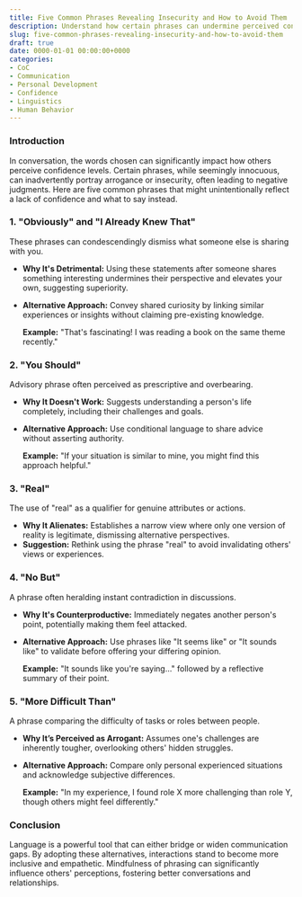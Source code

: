 ```yaml
---
title: Five Common Phrases Revealing Insecurity and How to Avoid Them
description: Understand how certain phrases can undermine perceived confidence and learn their positive alternatives.
slug: five-common-phrases-revealing-insecurity-and-how-to-avoid-them
draft: true
date: 0000-01-01 00:00:00+0000
categories:
- CoC
- Communication
- Personal Development
- Confidence
- Linguistics
- Human Behavior
---
```


### Introduction

In conversation, the words chosen can significantly impact how others perceive confidence levels. Certain phrases, while seemingly innocuous, can inadvertently portray arrogance or insecurity, often leading to negative judgments. Here are five common phrases that might unintentionally reflect a lack of confidence and what to say instead.

### 1. "Obviously" and "I Already Knew That"

These phrases can condescendingly dismiss what someone else is sharing with you.

- **Why It's Detrimental:** Using these statements after someone shares something interesting undermines their perspective and elevates your own, suggesting superiority.
- **Alternative Approach:** Convey shared curiosity by linking similar experiences or insights without claiming pre-existing knowledge.
  
  **Example:** "That's fascinating! I was reading a book on the same theme recently."

### 2. "You Should"

Advisory phrase often perceived as prescriptive and overbearing.

- **Why It Doesn't Work:** Suggests understanding a person's life completely, including their challenges and goals.
- **Alternative Approach:** Use conditional language to share advice without asserting authority.

  **Example:** "If your situation is similar to mine, you might find this approach helpful."

### 3. "Real"

The use of "real" as a qualifier for genuine attributes or actions.

- **Why It Alienates:** Establishes a narrow view where only one version of reality is legitimate, dismissing alternative perspectives.
- **Suggestion:** Rethink using the phrase "real" to avoid invalidating others' views or experiences.

### 4. "No But"

A phrase often heralding instant contradiction in discussions.

- **Why It's Counterproductive:** Immediately negates another person's point, potentially making them feel attacked.
- **Alternative Approach:** Use phrases like "It seems like" or "It sounds like" to validate before offering your differing opinion.

  **Example:** "It sounds like you're saying…" followed by a reflective summary of their point.

### 5. "More Difficult Than"

A phrase comparing the difficulty of tasks or roles between people.

- **Why It’s Perceived as Arrogant:** Assumes one's challenges are inherently tougher, overlooking others' hidden struggles.
- **Alternative Approach:** Compare only personal experienced situations and acknowledge subjective differences.

  **Example:** "In my experience, I found role X more challenging than role Y, though others might feel differently."

### Conclusion

Language is a powerful tool that can either bridge or widen communication gaps. By adopting these alternatives, interactions stand to become more inclusive and empathetic. Mindfulness of phrasing can significantly influence others' perceptions, fostering better conversations and relationships.
